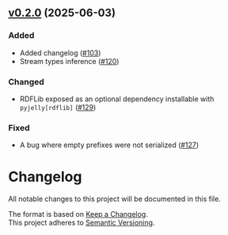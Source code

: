 ## [v0.2.0](https://github.com/Jelly-RDF/pyjelly/tree/v0.2.0) (2025-06-03)

### Added

- Added changelog ([#103](https://github.com/Jelly-RDF/pyjelly/issues/103))
- Stream types inference ([#120](https://github.com/Jelly-RDF/pyjelly/issues/120))

### Changed

- RDFLib exposed as an optional dependency installable with `pyjelly[rdflib]` ([#129](https://github.com/Jelly-RDF/pyjelly/issues/129))

### Fixed

- A bug where empty prefixes were not serialized ([#127](https://github.com/Jelly-RDF/pyjelly/issues/127))


# Changelog

All notable changes to this project will be documented in this file.

The format is based on [Keep a Changelog](http://keepachangelog.com/en/1.0.0/).<br/>
This project adheres to [Semantic Versioning](http://semver.org/spec/v2.0.0.html).

<!-- insertion marker -->